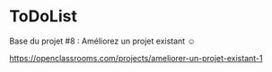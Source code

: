 ToDoList
========

Base du projet #8 : Améliorez un projet existant :relaxed:

https://openclassrooms.com/projects/ameliorer-un-projet-existant-1
